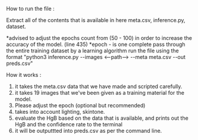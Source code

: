 How to run the file : 

Extract all of the contents that is available in here
meta.csv, inference.py, dataset.

*advised to adjust the epochs count from (50 - 100) in order to increase the accuracy of the model. (line 435)
*epoch - is one complete pass through the entire training dataset by a learning algorithm
run the file using the format "python3 inference.py --images <--path--> --meta meta.csv --out preds.csv"


How it works : 
1. it takes the meta.csv data that we have made and scripted carefully.
2. it takes 19 images that we've been given as a training material for the model.
3. Please adjust the epoch (optional but recommended)
4. takes into account lighting, skintone.
5. evaluate the HgB based on the data that is available, and prints out the HgB and the confidence rate to the terminal
6. it will be outputtted into preds.csv as per the command line.
